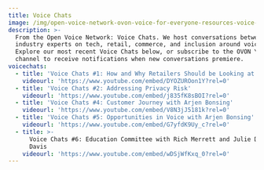 ```yaml
---
title: Voice Chats
image: /img/open-voice-network-ovon-voice-for-everyone-resources-voice-chats.jpg
description: >-
  From the Open Voice Network: Voice Chats. We host conversations between
  industry experts on tech, retail, commerce, and inclusion around voice.
  Explore our most recent Voice Chats below, or subscribe to the OVON YouTube
  channel to receive notifications when new conversations premiere. 
voicechats:
  - title: 'Voice Chats #1: How and Why Retailers Should be Looking at Voice'
    videourl: 'https://www.youtube.com/embed/DYOZUROon1Y?rel=0'
  - title: 'Voice Chats #2: Addressing Privacy Risk'
    videourl: 'https://www.youtube.com/embed/j835fK8sBOI?rel=0'
  - title: 'Voice Chats #4: Customer Journey with Arjen Bonsing'
    videourl: 'https://www.youtube.com/embed/V8N3jJ5181k?rel=0'
  - title: 'Voice Chats #5: Opportunities in Voice with Arjen Bonsing'
    videourl: 'https://www.youtube.com/embed/G7yfdK9Uy_c?rel=0'
  - title: >-
      Voice Chats #6: Education Committee with Rich Merrett and Julie Daniel
      Davis
    videourl: 'https://www.youtube.com/embed/wDSjWfKxq_0?rel=0'
---
```


